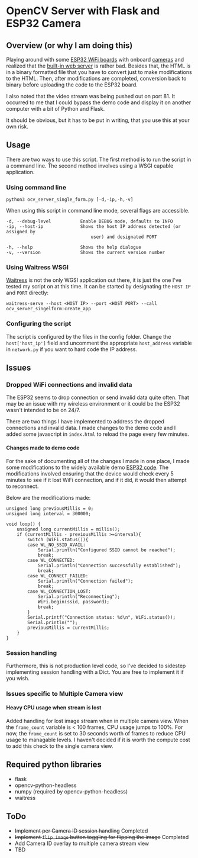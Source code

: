 # OpenCV Server with Flask and ESP32 Camera

## Overview (or why I am doing this)

Playing around with some [ESP32 WiFi boards](https://arduino-esp8266.readthedocs.io/en/latest/index.html) with onboard [cameras](https://www.arducam.com/ov2640/) and realized that the [built-in web server](https://github.com/espressif/arduino-esp32) is rather bad. Besides that, the HTML is in a binary formatted file that you have to convert just to make modifications to the HTML.  Then, after modifications are completed, conversion back to binary before uploading the code to the ESP32 board.

I also noted that the video stream was being pushed out on port 81. It occurred to me that I could bypass the demo code and display it on another computer with a bit of Python and Flask.

It should be obvious, but it has to be put in writing, that you use this at your own risk.

## Usage

There are two ways to use this script.  The first method is to run the script in a command line.  The second method involves using a WSGI capable application.

### Using command line

    python3 ocv_server_single_form.py [-d,-ip,-h,-v]

When using this script in command line mode, several flags are accessible.

    -d, --debug-level           Enable DEBUG mode, defaults to INFO
    -ip, --host-ip              Shows the host IP address detected (or assigned by 
                                    user) and designated PORT

    -h, --help                  Shows the help dialogue
    -v, --version               Shows the current version number

### Using Waitress WSGI

[Waitress](https://pypi.org/project/waitress/) is not the only WGSI application out there, it is just the one I've tested my script on at this time. It can be started by designating the ```HOST IP``` and ```PORT``` directly:

    waitress-serve --host <HOST IP> --port <HOST PORT> --call ocv_server_singelform:create_app

### Configuring the script

The script is configured by the files in the config folder.  Change the ```host['host_ip']``` field and uncomment the appropriate ```host_address``` variable in ```network.py``` if you want to hard code the IP address.

## Issues

### Dropped WiFi connections and invalid data

The ESP32 seems to drop connection or send invalid data quite often.  That may be an issue with my wireless environment or it could be the ESP32 wasn't intended to be on 24/7.

There are two things I have implemented to address the dropped connections and invalid data.  I made changes to the demo code and I added some javascript in ```index.html``` to reload the page every few minutes.

#### Changes made to demo code

For the sake of documenting all of the changes I made in one place, I made some modifications to the widely available demo [ESP32 code](https://github.com/espressif/arduino-esp32/tree/master/libraries/ESP32/examples/Camera/CameraWebServer). The modifications involved ensuring that the device would check every 5 minutes to see if it lost WiFi connection, and if it did, it would then attempt to reconnect.

Below are the modifications made:

    unsigned long previousMillis = 0;
    unsigned long interval = 300000;

    void loop() {
        unsigned long currentMillis = millis();
        if (currentMillis - previousMillis >=interval){
            switch (WiFi.status()){
            case WL_NO_SSID_AVAIL:
                Serial.println("Configured SSID cannot be reached");
                break;
            case WL_CONNECTED:
                Serial.println("Connection successfully established");
                break;
            case WL_CONNECT_FAILED:
                Serial.println("Connection failed");
                break;
            case WL_CONNECTION_LOST:
                Serial.println("Reconnecting");
                WiFi.begin(ssid, password);
                break;
            }
            Serial.printf("Connection status: %d\n", WiFi.status());
            Serial.println("");
            previousMillis = currentMillis;
        }
    }

### Session handling

Furthermore, this is not production level code, so I've decided to sidestep implementing session handling with a Dict. You are free to implement it if you wish.

### Issues specific to Multiple Camera view

#### Heavy CPU usage when stream is lost

Added handling for lost image stream when in multiple camera view. When the ```frame_count``` variable is < 100 frames, CPU usage jumps to 100%. For now, the ```frame_count``` is set to 30 seconds worth of frames to reduce CPU usage to managable levels. I haven't decided if it is worth the compute cost to add this check to the single camera view.

## Required python libraries

* flask
* opencv-python-headless
* numpy (required by opencv-python-headless)
* waitress

## ToDo

* ~~Implement per Camera ID session handling~~ Completed
* ~~Implement ```flip_image``` button toggling for flipping the image~~ Completed
* Add Camera ID overlay to multiple camera stream view
* TBD
